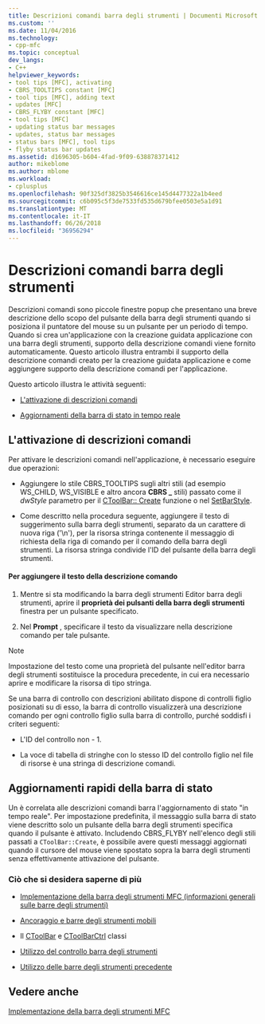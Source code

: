 ```yaml
---
title: Descrizioni comandi barra degli strumenti | Documenti Microsoft
ms.custom: ''
ms.date: 11/04/2016
ms.technology:
- cpp-mfc
ms.topic: conceptual
dev_langs:
- C++
helpviewer_keywords:
- tool tips [MFC], activating
- CBRS_TOOLTIPS constant [MFC]
- tool tips [MFC], adding text
- updates [MFC]
- CBRS_FLYBY constant [MFC]
- tool tips [MFC]
- updating status bar messages
- updates, status bar messages
- status bars [MFC], tool tips
- flyby status bar updates
ms.assetid: d1696305-b604-4fad-9f09-638878371412
author: mikeblome
ms.author: mblome
ms.workload:
- cplusplus
ms.openlocfilehash: 90f325df3825b3546616ce145d4477322a1b4eed
ms.sourcegitcommit: c6b095c5f3de7533fd535d679bfee0503e5a1d91
ms.translationtype: MT
ms.contentlocale: it-IT
ms.lasthandoff: 06/26/2018
ms.locfileid: "36956294"
---
```

# <a name="toolbar-tool-tips"></a>Descrizioni comandi barra degli strumenti
Descrizioni comandi sono piccole finestre popup che presentano una breve descrizione dello scopo del pulsante della barra degli strumenti quando si posiziona il puntatore del mouse su un pulsante per un periodo di tempo. Quando si crea un'applicazione con la creazione guidata applicazione con una barra degli strumenti, supporto della descrizione comandi viene fornito automaticamente. Questo articolo illustra entrambi il supporto della descrizione comandi creato per la creazione guidata applicazione e come aggiungere supporto della descrizione comandi per l'applicazione.  
  
 Questo articolo illustra le attività seguenti:  
  
-   [L'attivazione di descrizioni comandi](#_core_activating_tool_tips)  
  
-   [Aggiornamenti della barra di stato in tempo reale](#_core_fly_by_status_bar_updates)  
  
##  <a name="_core_activating_tool_tips"></a> L'attivazione di descrizioni comandi  
 Per attivare le descrizioni comandi nell'applicazione, è necessario eseguire due operazioni:  
  
-   Aggiungere lo stile CBRS_TOOLTIPS sugli altri stili (ad esempio WS_CHILD, WS_VISIBLE e altro ancora **CBRS _** stili) passato come il *dwStyle* parametro per il [CToolBar:: Create](../mfc/reference/ctoolbar-class.md#create) funzione o nel [SetBarStyle](../mfc/reference/ccontrolbar-class.md#setbarstyle).  
  
-   Come descritto nella procedura seguente, aggiungere il testo di suggerimento sulla barra degli strumenti, separato da un carattere di nuova riga ('\n'), per la risorsa stringa contenente il messaggio di richiesta della riga di comando per il comando della barra degli strumenti. La risorsa stringa condivide l'ID del pulsante della barra degli strumenti.  
  
#### <a name="to-add-the-tool-tip-text"></a>Per aggiungere il testo della descrizione comando  
  
1.  Mentre si sta modificando la barra degli strumenti Editor barra degli strumenti, aprire il **proprietà dei pulsanti della barra degli strumenti** finestra per un pulsante specificato.  
  
2.  Nel **Prompt** , specificare il testo da visualizzare nella descrizione comando per tale pulsante.  
  
> [!NOTE]
>  Impostazione del testo come una proprietà del pulsante nell'editor barra degli strumenti sostituisce la procedura precedente, in cui era necessario aprire e modificare la risorsa di tipo stringa.  
  
 Se una barra di controllo con descrizioni abilitato dispone di controlli figlio posizionati su di esso, la barra di controllo visualizzerà una descrizione comando per ogni controllo figlio sulla barra di controllo, purché soddisfi i criteri seguenti:  
  
-   L'ID del controllo non - 1.  
  
-   La voce di tabella di stringhe con lo stesso ID del controllo figlio nel file di risorse è una stringa di descrizione comandi.  
  
##  <a name="_core_fly_by_status_bar_updates"></a> Aggiornamenti rapidi della barra di stato  
 Un è correlata alle descrizioni comandi barra l'aggiornamento di stato "in tempo reale". Per impostazione predefinita, il messaggio sulla barra di stato viene descritto solo un pulsante della barra degli strumenti specifica quando il pulsante è attivato. Includendo CBRS_FLYBY nell'elenco degli stili passati a `CToolBar::Create`, è possibile avere questi messaggi aggiornati quando il cursore del mouse viene spostato sopra la barra degli strumenti senza effettivamente attivazione del pulsante.  
  
### <a name="what-do-you-want-to-know-more-about"></a>Ciò che si desidera saperne di più  
  
-   [Implementazione della barra degli strumenti MFC (informazioni generali sulle barre degli strumenti)](../mfc/mfc-toolbar-implementation.md)  
  
-   [Ancoraggio e barre degli strumenti mobili](../mfc/docking-and-floating-toolbars.md)  
  
-   Il [CToolBar](../mfc/reference/ctoolbar-class.md) e [CToolBarCtrl](../mfc/reference/ctoolbarctrl-class.md) classi  
  
-   [Utilizzo del controllo barra degli strumenti](../mfc/working-with-the-toolbar-control.md)  
  
-   [Utilizzo delle barre degli strumenti precedente](../mfc/using-your-old-toolbars.md)  
  
## <a name="see-also"></a>Vedere anche  
 [Implementazione della barra degli strumenti MFC](../mfc/mfc-toolbar-implementation.md)

